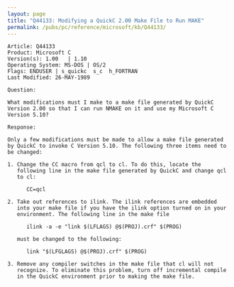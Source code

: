 ```yaml
---
layout: page
title: "Q44133: Modifying a QuickC 2.00 Make File to Run MAKE"
permalink: /pubs/pc/reference/microsoft/kb/Q44133/
---
```


	Article: Q44133
	Product: Microsoft C
	Version(s): 1.00   | 1.10
	Operating System: MS-DOS | OS/2
	Flags: ENDUSER | s_quickc  s_c  h_FORTRAN
	Last Modified: 26-MAY-1989
	
	Question:
	
	What modifications must I make to a make file generated by QuickC
	Version 2.00 so that I can run NMAKE on it and use my Microsoft C
	Version 5.10?
	
	Response:
	
	Only a few modifications must be made to allow a make file generated
	by QuickC to invoke C Version 5.10. The following three items need to
	be changed:
	
	1. Change the CC macro from qcl to cl. To do this, locate the
	   following line in the make file generated by QuickC and change qcl
	   to cl:
	
	      CC=qcl
	
	2. Take out references to ilink. The ilink references are embedded
	   into your make file if you have the ilink option turned on in your
	   environment. The following line in the make file
	
	      ilink -a -e "link $(LFLAGS) @$(PROJ).crf" $(PROG)
	
	   must be changed to the following:
	
	      link "$(LFGLAGS) @$(PROJ).crf" $(PROG)
	
	3. Remove any compiler switches in the make file that cl will not
	   recognize. To eliminate this problem, turn off incremental compile
	   in the QuickC environment prior to making the make file.
